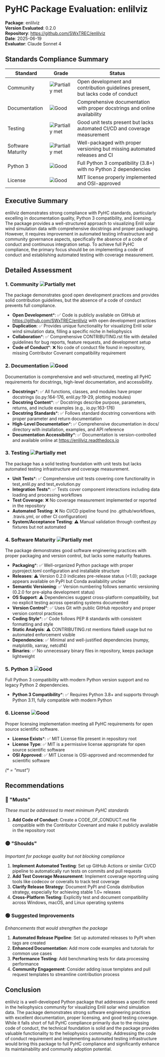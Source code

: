 # PyHC Package Evaluation: enlilviz

**Package**: enlilviz  
**Version Evaluated**: 0.2.0  
**Repository**: https://github.com/SWxTREC/enlilviz  
**Date**: 2025-06-19  
**Evaluator**: Claude Sonnet 4  

## Standards Compliance Summary

| Standard | Grade | Status |
|----------|-------|--------|
| Community | ![Partially met](https://img.shields.io/badge/Partially%20met-orange.svg) | Open development and contribution guidelines present, but lacks code of conduct |
| Documentation | ![Good](https://img.shields.io/badge/Good-brightgreen.svg) | Comprehensive documentation with proper docstrings and online availability |
| Testing | ![Partially met](https://img.shields.io/badge/Partially%20met-orange.svg) | Good unit tests present but lacks automated CI/CD and coverage measurement |
| Software Maturity | ![Partially met](https://img.shields.io/badge/Partially%20met-orange.svg) | Well-packaged with proper versioning but missing automated releases and CI |
| Python 3 | ![Good](https://img.shields.io/badge/Good-brightgreen.svg) | Full Python 3 compatibility (3.8+) with no Python 2 dependencies |
| License | ![Good](https://img.shields.io/badge/Good-brightgreen.svg) | MIT license properly implemented and OSI-approved |

## Executive Summary

enlilviz demonstrates strong compliance with PyHC standards, particularly excelling in documentation quality, Python 3 compatibility, and licensing. The package provides a well-structured approach to visualizing Enlil solar wind simulation data with comprehensive docstrings and proper packaging. However, it requires improvement in automated testing infrastructure and community governance aspects, specifically the absence of a code of conduct and continuous integration setup. To achieve full PyHC compliance, the primary focus should be on implementing a code of conduct and establishing automated testing with coverage measurement.

## Detailed Assessment

### 1. Community ![Partially met](https://img.shields.io/badge/Partially%20met-orange.svg)

The package demonstrates good open development practices and provides solid contribution guidelines, but the absence of a code of conduct prevents full compliance.

- **Open Development**\*: ✅ Code is publicly available on GitHub at https://github.com/SWxTREC/enlilviz with open development practices
- **Duplication**: ✅ Provides unique functionality for visualizing Enlil solar wind simulation data, filling a specific niche in heliophysics
- **Collaboration**\*: ✅ Comprehensive CONTRIBUTING.rst file with detailed guidelines for bug reports, feature requests, and development setup
- **Code of Conduct**\*: ❌ No code of conduct file found in repository, missing Contributor Covenant compatibility requirement

### 2. Documentation ![Good](https://img.shields.io/badge/Good-brightgreen.svg)

Documentation is comprehensive and well-structured, meeting all PyHC requirements for docstrings, high-level documentation, and accessibility.

- **Docstrings**\*: ✅ All functions, classes, and modules have proper docstrings (io.py:164-176, enlil.py:19-29, plotting modules)
- **Docstring Content**\*: ✅ Docstrings describe purpose, parameters, returns, and include examples (e.g., io.py:163-176)
- **Docstring Standards**\*: ✅ Follows standard docstring conventions with proper parameter and return documentation
- **High-Level Documentation**\*: ✅ Comprehensive documentation in docs/ directory with installation, examples, and API reference
- **Documentation Accessibility**\*: ✅ Documentation is version-controlled and available online at https://enlilviz.readthedocs.io

### 3. Testing ![Partially met](https://img.shields.io/badge/Partially%20met-orange.svg)

The package has a solid testing foundation with unit tests but lacks automated testing infrastructure and coverage measurement.

- **Unit Tests**\*: ✅ Comprehensive unit tests covering core functionality in test_enlil.py and test_evolution.py
- **Integration Tests**\*: ✅ Tests cover component interactions including data loading and processing workflows
- **Test Coverage**: ❌ No coverage measurement implemented or reported in the repository
- **Automated Testing**: ❌ No CI/CD pipeline found (no .github/workflows, .travis.yml, or other CI configuration)
- **System/Acceptance Testing**: ⚠️ Manual validation through conftest.py fixtures but not automated

### 4. Software Maturity ![Partially met](https://img.shields.io/badge/Partially%20met-orange.svg)

The package demonstrates good software engineering practices with proper packaging and version control, but lacks some maturity features.

- **Packaging**\*: ✅ Well-organized Python package with proper pyproject.toml configuration and installable structure
- **Releases**: ⚠️ Version 0.2.0 indicates pre-release status (<1.0); package appears available on PyPI but Conda availability unclear
- **Semantic Versioning**: ✅ Version numbering follows semantic versioning (0.2.0 for pre-alpha development status)
- **OS Support**: ⚠️ Dependencies suggest cross-platform compatibility, but no explicit testing across operating systems documented
- **Version Control**\*: ✅ Uses Git with public GitHub repository and proper version control practices
- **Coding Style**\*: ✅ Code follows PEP 8 standards with consistent formatting and style
- **Static Analysis**: ⚠️ CONTRIBUTING.rst mentions flake8 usage but no automated enforcement visible
- **Dependencies**: ✅ Minimal and well-justified dependencies (numpy, matplotlib, xarray, netcdf4)
- **Binaries**: ✅ No unnecessary binary files in repository, keeps package lightweight

### 5. Python 3 ![Good](https://img.shields.io/badge/Good-brightgreen.svg)

Full Python 3 compatibility with modern Python version support and no legacy Python 2 dependencies.

- **Python 3 Compatibility**\*: ✅ Requires Python 3.8+ and supports through Python 3.11, fully compatible with modern Python

### 6. License ![Good](https://img.shields.io/badge/Good-brightgreen.svg)

Proper licensing implementation meeting all PyHC requirements for open source scientific software.

- **License Exists**\*: ✅ MIT License file present in repository root
- **License Type**: ✅ MIT is a permissive license appropriate for open source scientific software
- **OSI Approved**: ✅ MIT License is OSI-approved and recommended for scientific software

*(\* = "must")*

## Recommendations

### 🔴 "Musts"
*These must be addressed to meet minimum PyHC standards*

1. **Add Code of Conduct**: Create a CODE_OF_CONDUCT.md file compatible with the Contributor Covenant and make it publicly available in the repository root

### 🟡 "Shoulds"
*Important for package quality but not blocking compliance*

1. **Implement Automated Testing**: Set up GitHub Actions or similar CI/CD pipeline to automatically run tests on commits and pull requests
2. **Add Test Coverage Measurement**: Implement coverage reporting using tools like codecov or coveralls to track test coverage
3. **Clarify Release Strategy**: Document PyPI and Conda distribution strategy, especially for achieving stable 1.0+ releases
4. **Cross-Platform Testing**: Explicitly test and document compatibility across Windows, macOS, and Linux operating systems

### 🟢 Suggested Improvements
*Enhancements that would strengthen the package*

1. **Automated Release Pipeline**: Set up automated releases to PyPI when tags are created
2. **Enhanced Documentation**: Add more code examples and tutorials for common use cases
3. **Performance Testing**: Add benchmarking tests for data processing performance
4. **Community Engagement**: Consider adding issue templates and pull request templates to streamline contribution process

## Conclusion

enlilviz is a well-developed Python package that addresses a specific need in the heliophysics community for visualizing Enlil solar wind simulation data. The package demonstrates strong software engineering practices with excellent documentation, proper licensing, and good testing coverage. While it falls short of full PyHC compliance primarily due to the missing code of conduct, the technical foundation is solid and the package provides valuable functionality to the heliophysics community. Addressing the code of conduct requirement and implementing automated testing infrastructure would bring this package to full PyHC compliance and significantly enhance its maintainability and community adoption potential.